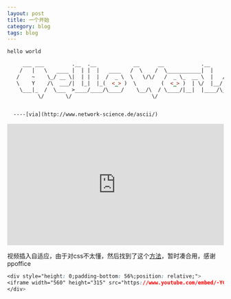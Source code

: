 ```yaml
---
layout: post
title: 一个开始
category: blog
tags: blog
---
```


```html
hello world
```

```html
     ___ ___         .__  .__            __      __            .__       .___  ._.
    /   |   \   ____ |  | |  |   ____   /  \    /  \___________|  |    __| _/  | |
   /    ~    \_/ __ \|  | |  |  /  _ \  \   \/\/   /  _ \_  __ \  |   / __ |   | |
   \    Y    /\  ___/|  |_|  |_(  <_> )  \        (  <_> )  | \/  |__/ /_/ |    \|
    \___|_  /  \___  >____/____/\____/    \__/\  / \____/|__|  |____/\____ |    __
          \/       \/                          \/                         \/    \/


  ----[via](http://www.network-science.de/ascii/)
```


<div style="height: 0;padding-bottom: 56%;position: relative;">
<iframe width="560" height="315" src="https://www.youtube.com/embed/cgLEFciA7SI" frameborder="0" allowfullscreen="" style="position: absolute;height: 100%;width: 100%;"></iframe>
</div>


视频插入自适应，由于对css不太懂，然后找到了这个[方法](https://github.com/ppoffice/hexo-theme-minos/issues/2)，暂时凑合用，感谢 ppoffice

```css
<div style="height: 0;padding-bottom: 56%;position: relative;">
<iframe width="560" height="315" src="https://www.youtube.com/embed/-YGDyPAwQz0" frameborder="0" allowfullscreen="" style="position: absolute;height: 100%;width: 100%;"></iframe>
</div>
```



